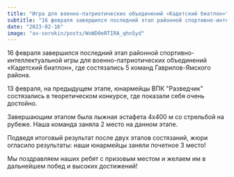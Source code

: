 ```yaml
---
title: "Игра для военно-патриотических объединений «Кадетский биатлон»"  
subtitle: "16 февраля завершился последний этап районной спортивно-интеллектуальной игры для военно-патриотических объединений «Кадетский биатлон», где состязались 5 команд Гаврилов-Ямского района. Наши юнармейцы заняли почетное 3 место."  
date: "2023-02-16"  
image: "av-sorokin/posts/WoWD0eRTIRA_qhn5yd"
---
```

 
16 февраля завершился последний этап районной спортивно-интеллектуальной игры для военно-патриотических объединений «Кадетский биатлон», где состязались 5 команд Гаврилов-Ямского района.

13 февраля, на предыдущем этапе, юнармейцы ВПК "Разведчик" состязались в теоретическом конкурсе, где показали себя очень достойно.

Завершающим этапом была лыжная эстафета 4х400 м со стрельбой на рубеже. Наша команда заняла 2 место на данном этапе.

Подведя итоговый результат после двух этапов состязаний, жюри огласило результаты: наши юнармейцы заняли почетное 3 место!

Мы поздравляем наших ребят с призовым местом и желаем им в дальнейшем побед и высоких достижений!
